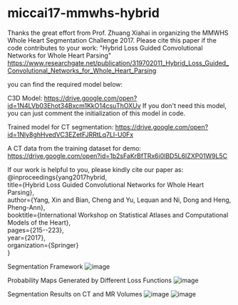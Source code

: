 # miccai17-mmwhs-hybrid
Thanks the great effort from Prof. Zhuang Xiahai in organizing the MMWHS Whole Heart Segmentation Challenge 2017.
Please cite this paper if the code contributes to your work:
"Hybrid Loss Guided Convolutional Networks for Whole Heart Parsing"
https://www.researchgate.net/publication/319702011_Hybrid_Loss_Guided_Convolutional_Networks_for_Whole_Heart_Parsing

you can find the required model below:

C3D Model:
https://drive.google.com/open?id=1N4LVb03Ehot34Bxcm1KkO14csuThOXUv
If you don't need this model, you can just comment the initialization of this model in code.

Trained model for CT segmentation:
https://drive.google.com/open?id=1Nly8ghHvedVC3EZetFJRRtLq7Ll-U0Fx

A CT data from the training dataset for demo:
https://drive.google.com/open?id=1b2sFaKrBfTRx6i0lBD5L6IZXP01W9L5C

  
If our work is helpful to you, please kindly cite our paper as:  
@inproceedings{yang2017hybrid,  
  title={Hybrid Loss Guided Convolutional Networks for Whole Heart Parsing},  
  author={Yang, Xin and Bian, Cheng and Yu, Lequan and Ni, Dong and Heng, Pheng-Ann},  
  booktitle={International Workshop on Statistical Atlases and Computational Models of the Heart},  
  pages={215--223},  
  year={2017},  
  organization={Springer}  
}  



Segmentation Framework
![image](https://github.com/xy0806/miccai17-mmwhs-hybrid/blob/master/framework.png)

Probability Maps Generated by Different Loss Functions
![image](https://github.com/xy0806/miccai17-mmwhs-hybrid/blob/master/dice_entropy_maps.png)

Segmentation Results on CT and MR Volumes
![image](https://github.com/xy0806/miccai17-mmwhs-hybrid/blob/master/seg_results_a.png)
![image](https://github.com/xy0806/miccai17-mmwhs-hybrid/blob/master/seg_results.png)
